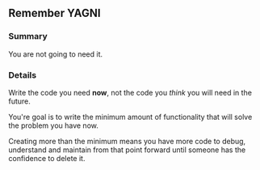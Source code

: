 ## Remember YAGNI

### Summary

You are not going to need it.

### Details

Write the code you need **now**, not the code you *think* you will need in the future.

You're goal is to write the minimum amount of functionality that will solve the problem you have now.

Creating more than the minimum means you have more code to debug, understand and maintain from that point forward until someone has the confidence to delete it.
